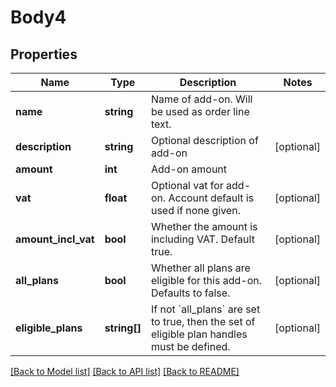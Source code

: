 # Body4

## Properties
Name | Type | Description | Notes
------------ | ------------- | ------------- | -------------
**name** | **string** | Name of add-on. Will be used as order line text. | 
**description** | **string** | Optional description of add-on | [optional] 
**amount** | **int** | Add-on amount | 
**vat** | **float** | Optional vat for add-on. Account default is used if none given. | [optional] 
**amount_incl_vat** | **bool** | Whether the amount is including VAT. Default true. | [optional] 
**all_plans** | **bool** | Whether all plans are eligible for this add-on. Defaults to false. | [optional] 
**eligible_plans** | **string[]** | If not &#x60;all_plans&#x60; are set to true, then the set of eligible plan handles must be defined. | [optional] 

[[Back to Model list]](../README.md#documentation-for-models) [[Back to API list]](../README.md#documentation-for-api-endpoints) [[Back to README]](../README.md)


